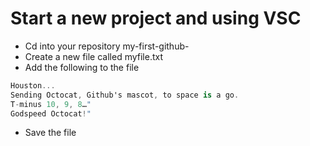 # Start a new project and using VSC
- Cd into your repository my-first-github-<your-username>
- Create a new file called myfile.txt
- Add the following to the file

```C#
Houston...
Sending Octocat, Github's mascot, to space is a go.
T-minus 10, 9, 8…"
Godspeed Octocat!"
```

- Save the file
